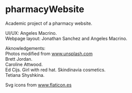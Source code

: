 # pharmacyWebsite
Academic project of a pharmacy website.   
  
UI/UX: Angeles Macrino.  
Webpage layout: Jonathan Sanchez and Angeles Macrino.  
  
  
  
  
 Aknowledgements:  
 Photos modified from www.unsplash.com  
 Brett Jordan.  
 Caroline Attwood.  
 Ed Cijs.
 Girl with red hat.
 Skindinavia cosmetics.  
 Tetiana Shyshkina.  
 
 Svg icons from www.flaticon.es
 
 
